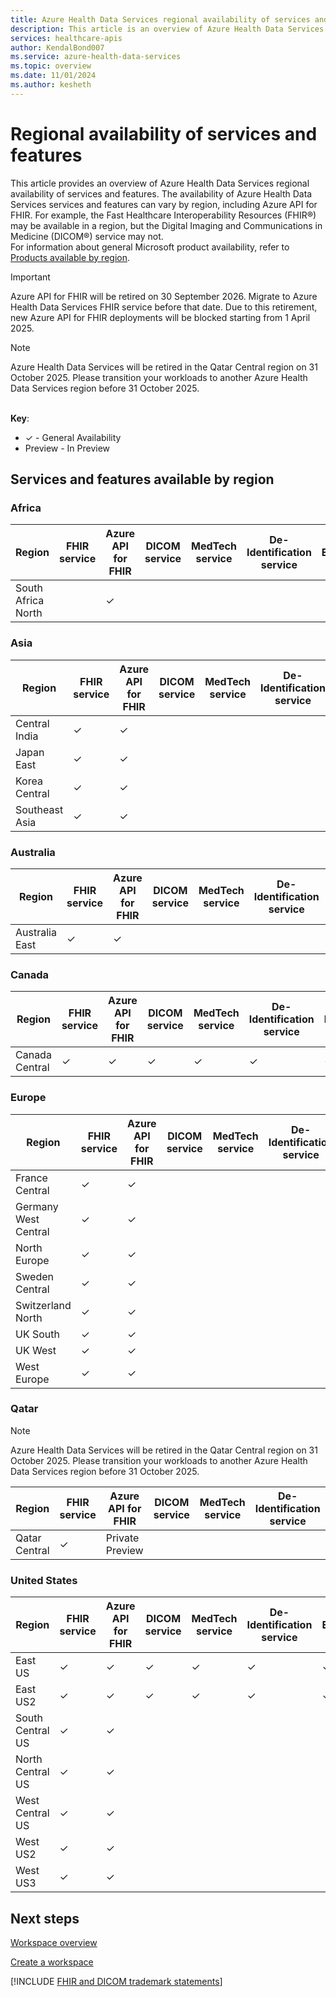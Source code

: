 ```yaml
---
title: Azure Health Data Services regional availability of services and features
description: This article is an overview of Azure Health Data Services regional availability of services and features. The availability of Azure Health Data Services services and features can vary by region. 
services: healthcare-apis
author: KendalBond007
ms.service: azure-health-data-services
ms.topic: overview
ms.date: 11/01/2024
ms.author: kesheth
---
```


# Regional availability of services and features 

This article provides an overview of Azure Health Data Services regional availability of services and features. The availability of Azure Health Data Services services and features can vary by region, including Azure API for FHIR. For example, the Fast Healthcare Interoperability Resources (FHIR&#174;) may be available in a region, but the Digital Imaging and Communications in Medicine (DICOM&reg;) service may not.</br>
For information about general Microsoft product availability, refer to [Products available by region](https://azure.microsoft.com/explore/global-infrastructure/products-by-region/?msockid=103ee06b480d6d021ebff08749be6c9f).

> [!IMPORTANT]
> Azure API for FHIR will be retired on 30 September 2026. Migrate to Azure Health Data Services FHIR service before that date. Due to this retirement, new Azure API for FHIR deployments will be blocked starting from 1 April 2025.

> [!NOTE]
> Azure Health Data Services will be retired in the Qatar Central region on 31 October 2025.
> Please transition your workloads to another Azure Health Data Services region before 31 October 2025.

<br> **Key**:

- &check; - General Availability
- Preview - In Preview

## Services and features available by region

### Africa

| Region | FHIR service | Azure API for FHIR | DICOM service | MedTech service | De-Identification service | Events |
|--------|--------------|---------------|---------------|-----------------|---------------------------|--------|
| South Africa North |   | &check; |   |   |   |   |

### Asia

| Region | FHIR service | Azure API for FHIR | DICOM service | MedTech service | De-Identification service | Events |
|--------|--------------|---------------|---------------|-----------------|---------------------------|--------|
| Central India | &check; | &check; |   |   |   |   |
| Japan East | &check; | &check; |   |   |   |   |
| Korea Central | &check; | &check; |   |   |   |   |
| Southeast Asia | &check; | &check; |   |   |   |   |

### Australia

| Region | FHIR service | Azure API for FHIR | DICOM service | MedTech service | De-Identification service | Events |
|--------|--------------|---------------|---------------|-----------------|---------------------------|--------|
| Australia East | &check; | &check; |   |   |   |   |

### Canada

| Region | FHIR service | Azure API for FHIR | DICOM service | MedTech service | De-Identification service | Events |
|--------|--------------|---------------|---------------|-----------------|---------------------------|--------|
| Canada Central | &check; | &check; | &check; | &check; | &check; | &check; |

### Europe

| Region | FHIR service | Azure API for FHIR | DICOM service | MedTech service | De-Identification service | Events |
|--------|--------------|---------------|---------------|-----------------|---------------------------|--------|
| France Central | &check; | &check; |   |   |   |   |
| Germany West Central | &check; | &check; |   |   |   |   |
| North Europe | &check; | &check; |   |   |   |   |
| Sweden Central | &check; | &check; |   |   |   |   |
| Switzerland North | &check; | &check; |   |   |   |   |
| UK South | &check; | &check; |   |   |   |   |
| UK West | &check; | &check; |   |   |   |   |
| West Europe | &check; | &check; |   |   |   |   |

### Qatar

> [!NOTE]
> Azure Health Data Services will be retired in the Qatar Central region on 31 October 2025.
> Please transition your workloads to another Azure Health Data Services region before 31 October 2025.

| Region | FHIR service | Azure API for FHIR | DICOM service | MedTech service | De-Identification service | Events |
|--------|--------------|---------------|---------------|-----------------|---------------------------|--------|
| Qatar Central | &check; | Private Preview |   |   |   |   |

### United States

| Region | FHIR service | Azure API for FHIR | DICOM service | MedTech service | De-Identification service | Events |
|--------|--------------|---------------|---------------|-----------------|---------------------------|--------|
| East US | &check; | &check; | &check; | &check; | &check; | &check; |
| East US2 | &check; | &check; | &check; | &check; | &check; | &check; |
| South Central US | &check; | &check; |   |   |   |   |
| North Central US | &check; | &check; |   |   |   |   |
| West Central US | &check; | &check; |   |   |   |   |
| West US2 | &check; | &check; |   |   |   |   |
| West US3 | &check; | &check; |   |   |   |   |

## Next steps

[Workspace overview](workspace-overview.md)

[Create a workspace](healthcare-apis-quickstart.md)

[!INCLUDE [FHIR and DICOM trademark statements](./includes/healthcare-apis-fhir-dicom-trademark.md)]
